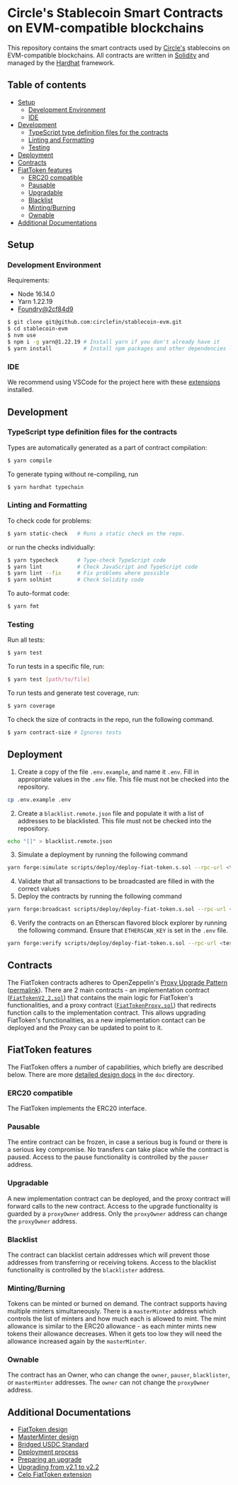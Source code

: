 <!-- prettier-ignore-start -->
<!-- omit in toc -->
# Circle's Stablecoin Smart Contracts on EVM-compatible blockchains
<!-- prettier-ignore-end -->

This repository contains the smart contracts used by
[Circle's](https://www.circle.com/) stablecoins on EVM-compatible blockchains.
All contracts are written in [Solidity](https://soliditylang.org/) and managed
by the [Hardhat](https://hardhat.org/) framework.

<!-- prettier-ignore-start -->
<!-- omit in toc -->
## Table of contents
<!-- prettier-ignore-end -->

- [Setup](#setup)
  - [Development Environment](#development-environment)
  - [IDE](#ide)
- [Development](#development)
  - [TypeScript type definition files for the contracts](#typescript-type-definition-files-for-the-contracts)
  - [Linting and Formatting](#linting-and-formatting)
  - [Testing](#testing)
- [Deployment](#deployment)
- [Contracts](#contracts)
- [FiatToken features](#fiattoken-features)
  - [ERC20 compatible](#erc20-compatible)
  - [Pausable](#pausable)
  - [Upgradable](#upgradable)
  - [Blacklist](#blacklist)
  - [Minting/Burning](#mintingburning)
  - [Ownable](#ownable)
- [Additional Documentations](#additional-documentations)

## Setup

### Development Environment

Requirements:

- Node 16.14.0
- Yarn 1.22.19
- [Foundry@2cf84d9](https://github.com/foundry-rs/foundry/releases/tag/nightly-2cf84d9f3ba7b6f4a9296299e7036ecc24cfa1da)

```sh
$ git clone git@github.com:circlefin/stablecoin-evm.git
$ cd stablecoin-evm
$ nvm use
$ npm i -g yarn@1.22.19 # Install yarn if you don't already have it
$ yarn install          # Install npm packages and other dependencies listed in setup.sh
```

### IDE

We recommend using VSCode for the project here with these
[extensions](./.vscode/extensions.json) installed.

## Development

### TypeScript type definition files for the contracts

Types are automatically generated as a part of contract compilation:

```sh
$ yarn compile
```

To generate typing without re-compiling, run

```sh
$ yarn hardhat typechain
```

### Linting and Formatting

To check code for problems:

```sh
$ yarn static-check   # Runs a static check on the repo.
```

or run the checks individually:

```sh
$ yarn typecheck      # Type-check TypeScript code
$ yarn lint           # Check JavaScript and TypeScript code
$ yarn lint --fix     # Fix problems where possible
$ yarn solhint        # Check Solidity code
```

To auto-format code:

```sh
$ yarn fmt
```

### Testing

Run all tests:

```sh
$ yarn test
```

To run tests in a specific file, run:

```sh
$ yarn test [path/to/file]
```

To run tests and generate test coverage, run:

```sh
$ yarn coverage
```

To check the size of contracts in the repo, run the following command.

```sh
$ yarn contract-size # Ignores tests
```

## Deployment

1. Create a copy of the file `.env.example`, and name it `.env`. Fill in
   appropriate values in the `.env` file. This file must not be checked into the
   repository.

```sh
cp .env.example .env
```

2. Create a `blacklist.remote.json` file and populate it with a list of
   addresses to be blacklisted. This file must not be checked into the
   repository.

```sh
echo "[]" > blacklist.remote.json
```

3. Simulate a deployment by running the following command

```sh
yarn forge:simulate scripts/deploy/deploy-fiat-token.s.sol --rpc-url <testnet OR mainnet>
```

4. Validate that all transactions to be broadcasted are filled in with the
   correct values
5. Deploy the contracts by running the following command

```sh
yarn forge:broadcast scripts/deploy/deploy-fiat-token.s.sol --rpc-url <testnet OR mainnet>
```

6. Verify the contracts on an Etherscan flavored block explorer by running the
   following command. Ensure that `ETHERSCAN_KEY` is set in the `.env` file.

```sh
yarn forge:verify scripts/deploy/deploy-fiat-token.s.sol --rpc-url <testnet OR mainnet>
```

## Contracts

The FiatToken contracts adheres to OpenZeppelin's
[Proxy Upgrade Pattern](https://docs.openzeppelin.com/upgrades-plugins/1.x/proxies)
([permalink](https://github.com/OpenZeppelin/openzeppelin-upgrades/blob/65cf285bd36af24570186ca6409341540c67238a/docs/modules/ROOT/pages/proxies.adoc#L1)).
There are 2 main contracts - an implementation contract
([`FiatTokenV2_2.sol`](./contracts/v2/FiatTokenV2_2.sol)) that contains the main
logic for FiatToken's functionalities, and a proxy contract
([`FiatTokenProxy.sol`](./contracts/v1/FiatTokenProxy.sol)) that redirects
function calls to the implementation contract. This allows upgrading FiatToken's
functionalities, as a new implementation contact can be deployed and the Proxy
can be updated to point to it.

## FiatToken features

The FiatToken offers a number of capabilities, which briefly are described
below. There are more [detailed design docs](./doc/tokendesign.md) in the `doc`
directory.

### ERC20 compatible

The FiatToken implements the ERC20 interface.

### Pausable

The entire contract can be frozen, in case a serious bug is found or there is a
serious key compromise. No transfers can take place while the contract is
paused. Access to the pause functionality is controlled by the `pauser` address.

### Upgradable

A new implementation contract can be deployed, and the proxy contract will
forward calls to the new contract. Access to the upgrade functionality is
guarded by a `proxyOwner` address. Only the `proxyOwner` address can change the
`proxyOwner` address.

### Blacklist

The contract can blacklist certain addresses which will prevent those addresses
from transferring or receiving tokens. Access to the blacklist functionality is
controlled by the `blacklister` address.

### Minting/Burning

Tokens can be minted or burned on demand. The contract supports having multiple
minters simultaneously. There is a `masterMinter` address which controls the
list of minters and how much each is allowed to mint. The mint allowance is
similar to the ERC20 allowance - as each minter mints new tokens their allowance
decreases. When it gets too low they will need the allowance increased again by
the `masterMinter`.

### Ownable

The contract has an Owner, who can change the `owner`, `pauser`, `blacklister`,
or `masterMinter` addresses. The `owner` can not change the `proxyOwner`
address.

## Additional Documentations

- [FiatToken design](./doc/tokendesign.md)
- [MasterMinter design](./doc/masterminter.md)
- [Bridged USDC Standard](./doc/bridged_USDC_standard.md)
- [Deployment process](./doc/deployment.md)
- [Preparing an upgrade](./doc/upgrade.md)
- [Upgrading from v2.1 to v2.2](./doc/v2.2_upgrade.md)
- [Celo FiatToken extension](./doc/celo.md)
